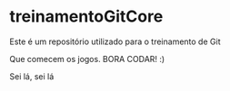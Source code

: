 # treinamentoGitCore
Este é um repositório utilizado para o treinamento de Git 

Que comecem os jogos. BORA CODAR! :)

Sei lá, sei lá
